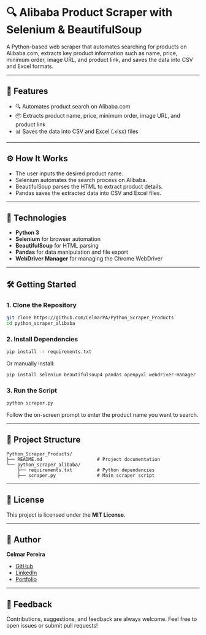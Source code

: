 
# 🔍 Alibaba Product Scraper with Selenium & BeautifulSoup

A Python-based web scraper that automates searching for products on Alibaba.com, extracts key product information such as name, price, minimum order, image URL, and product link, and saves the data into CSV and Excel formats.

---

## 🚀 Features

- 🔍 Automates product search on Alibaba.com
- 📦 Extracts product name, price, minimum order, image URL, and product link
- 📊 Saves the data into CSV and Excel (.xlsx) files

---

## ⚙️ How It Works

- The user inputs the desired product name.
- Selenium automates the search process on Alibaba.
- BeautifulSoup parses the HTML to extract product details.
- Pandas saves the extracted data into CSV and Excel files.

---

## 🧰 Technologies

- **Python 3**
- **Selenium** for browser automation
- **BeautifulSoup** for HTML parsing
- **Pandas** for data manipulation and file export
- **WebDriver Manager** for managing the Chrome WebDriver

---

## 🛠️ Getting Started

### 1. Clone the Repository

```bash
git clone https://github.com/CelmarPA/Python_Scraper_Products
cd python_scraper_alibaba
```

### 2. Install Dependencies

```bash
pip install -r requirements.txt
```

Or manually install:

```bash
pip install selenium beautifulsoup4 pandas openpyxl webdriver-manager
```

### 3. Run the Script

```bash
python scraper.py
```

Follow the on-screen prompt to enter the product name you want to search.

---

## 📂 Project Structure

```
Python_Scraper_Products/
├── README.md                    # Project documentation
└── python_scraper_alibaba/
    ├── requirements.txt         # Python dependencies
    ├── scraper.py               # Main scraper script
```

---

## 📄 License

This project is licensed under the **MIT License**.

---

## 👤 Author

**Celmar Pereira**

- [GitHub](https://github.com/CelmarPA)
- [LinkedIn](https://linkedin.com/in/celmar-pereira-de-andrade-039830181)
- [Portfolio](https://yourportfolio.com)

---

## 💬 Feedback

Contributions, suggestions, and feedback are always welcome. Feel free to open issues or submit pull requests!
